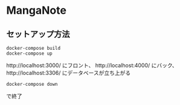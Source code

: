 # MangaNote

## セットアップ方法
```
docker-compose build
docker-compose up
```
http://localhost:3000/ にフロント、
http://localhost:4000/ にバック、
http://localhost:3306/ にデータベースが立ち上がる

```
docker-compose down
```
で終了
